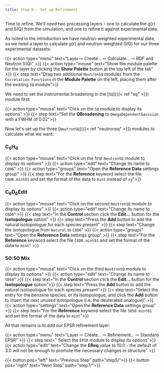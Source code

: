 ```yaml
---
title: Step 6 - Set up Refinement
---
```



Time to refine. We'll need two processing layers - one to calculate the g(r) and S(Q) from the simulation, and one to refine it against experimental data.

As noted in the introduction we have neutron-weighted experimental data, so we need a layer to calculate g(r) and neutron-weighted S(Q) for our three experimental datasets:

{{< action type="menu" text="Layer &#8680; Create... &#8680; Calculate... &#8680; RDF and Neutron S(Q)" >}}
{{< action type="mouse" text="Show the module palette for the layer by clicking the **Show Palette** button at the top left of the tab" >}}
{{< step text="Drag two additional `NeutronSQ` modules from the `Correlation Functions` in the **Module Palette** on the left, placing them after the existing `SQ` module">}}

We need to set the instrumental broadening in the [`SQ`]({{< ref "sq" >}}) module first:

{{< action type="mouse" text="Click on the `SQ` module to display its options" >}}
{{< step text="Set the **QBroadening** to `OmegaDependentGaussian` with a FWHM of 0.02">}}

Now let's set up the three [`NeutronSQ`]({{< ref "neutronsq" >}}) modules to calculate what we want:

### C<sub>6</sub>H<sub>6</sub>

{{< action type="mouse" text="Click on the first `NeutronSQ` module to display its options" >}}
{{< action type="edit" text="Change its name to `C6H6`" >}}
{{< action type="groups" text="Open the **Reference Data** settings group" >}}
{{< step text="For the **Reference** keyword select the file `C6H6.mint01` and set the format of the data to `mint` instead of `xy`">}}


### C<sub>6</sub>D<sub>6</sub>Edit

{{< action type="mouse" text="Click on the second `NeutronSQ` module to display its options" >}}
{{< action type="edit" text="Change its name to `C6D6`" >}}
{{< step text="In the **Control** section click the **Edit...** button for the **Isotopologue** option" >}}
{{< step text="Press the **Add** button to add the natural isotopologue for each species present" >}}
{{< step text="Change the isotopologue from `Natural` to `C6D6`" >}}
{{< action type="groups" text="Open the **Reference Data** settings group" >}}
{{< step text="For the **Reference** keyword select the file `C6D6.mint01` and set the format of the data to `mint`" >}}

### 50:50 Mix

{{< action type="mouse" text="Click on the third `NeutronSQ` module to display its options" >}}
{{< action type="edit" text="Change its name to `5050`" >}}
{{< step text="In the **Control** section click the **Edit...** button for the **Isotopologue** option">}}
{{< step text="Press the **Add** button to add the natural isotopologue for each species present">}}
{{< step text="Select the entry for the benzene species, or its isotopologue, and click the **Add** button to insert the next unused isotopologue (i.e. the deuterated analogue)" >}}
{{< action type="settings" text="Open the **Reference Data** settings group" >}}
{{< step text="For the **Reference** keyword select the file `5050.mint01` and set the format of the data to `mint`">}}

All that remains is to add our EPSR refinement layer:

{{< action type="menu" text="Layer &#8680; Create... &#8680; Refinement... &#8680; Standard EPSR" >}}
{{< step text=" Select the `EPSR` module to display its options">}}
{{< action type="edit" text="Change the **EReq** value to 10.0 - the default of 3.0 will not be enough to promote the necessary changes in structure" >}}


{{< button pos="left" text="Previous Step" path="step5/">}}
{{< button pos="right" text="Next Step" path="step7/">}}
